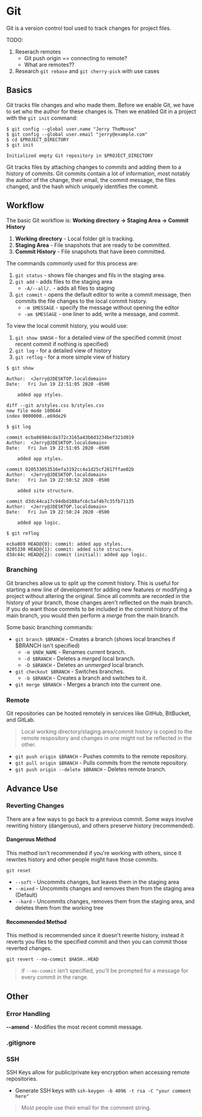 # Git

Git is a version control tool used to track changes for project files.

TODO:

1. Reserach remotes
    * Git push origin == connecting to remote?
    * What are remotes??
2. Research `git rebase` and `git cherry-pick` with use cases

## Basics

Git tracks file changes and who made them. Before we enable Git, we have to set
who the author for these changes is. Then we enabled Git in a project with the
`git init` command:

```console
$ git config --global user.name "Jerry TheMouse"
$ git config --global user.email "jerry@example.com"
$ cd $PROJECT_DIRECTORY
$ git init

Initialized empty Git repository in $PROJECT_DIRECTORY
```

Git tracks files by attaching changes to _commits_ and adding them to a history
of commits. Git commits contain a lot of information, most notably the author
of the change, their email, the commit message, the files changed, and the hash
which uniquely identifies the commit.

## Workflow

The basic Git workflow is: **Working directory -> Staging Area -> Commit History**

1. **Working directory** - Local folder git is tracking.
1. **Staging Area** - File snapshots that are ready to be committed.
1. **Commit History** - File snapshots that have been committed.

The commands commonly used for this process are:

1. `git status` - shows file changes and fils in the staging area.
1. `git add` - adds files to the staging area
    * `-A/--all/.` - adds all files to staging
1. `git commit` - opens the default editor to write a commit message, then
commits the file changes to the local commit history.
    * `-m $MESSAGE` - specify the message without opening the editor
    * `-am $MESSAGE` - one liner to add, write a message, and commit.

To view the local commit history, you would use:

1. `git show $HASH` -  for a detailed view of the specified commit (most recent
commit if nothing is specified)
1. `git log` - for a detailed view of history
1. `git reflog` - for a more simple view of history

```console
$ git show

Author:  <Jerry@JDESKTOP.localdomain>
Date:   Fri Jun 19 22:51:05 2020 -0500

    added app styles.

diff --git a/styles.css b/styles.css
new file mode 100644
index 0000000..e69de29

$ git log

commit ecba86984cda372c3165a43b6d3234bef321d019
Author:  <Jerry@JDESKTOP.localdomain>
Date:   Fri Jun 19 22:51:05 2020 -0500

    added app styles.

commit 020533053516efa3192cc4a1d25cf2817ffae02b
Author:  <Jerry@JDESKTOP.localdomain>
Date:   Fri Jun 19 22:50:52 2020 -0500

    added site structure.

commit d3dc44ca17c94dbd108afc6c5af4b7c35fb71135
Author:  <Jerry@JDESKTOP.localdomain>
Date:   Fri Jun 19 22:50:24 2020 -0500

    added app logic.

$ git reflog

ecba869 HEAD@{0}: commit: added app styles.
0205330 HEAD@{1}: commit: added site structure.
d3dc44c HEAD@{2}: commit (initial): added app logic.
```

### Branching

Git branches allow us to split up the commit history. This is useful for starting
a new line of development for adding new features or modifying a project without
altering the original. Since all commits are recorded in the history of your
branch, those changes aren't reflected on the main branch. If you do want those
commits to be included in the commit history of the main branch, you would then
perform a _merge_ from the main branch.

Some basic branching commands:

* `git branch $BRANCH` - Creates a branch (shows local branches if $BRANCH isn't
specified)
  * `-m $NEW_NAME` - Renames current branch.
  * `-d $BRANCH` - Deletes a _merged_ local branch.
  * `-D $BRANCH` - Deletes an _unmerged_ local branch.
* `git checkout $BRANCH` - Switches branches.
  * `-b $BRANCH` - Creates a branch and switches to it.
* `git merge $BRANCH` - Merges a branch into the current one.

### Remote

Git repositories can be hosted remotely in services like GitHub, BitBucket, and
GitLab.

> Local working directory/staging area/commit history is copied to the remote
respository and changes in one might not be reflected in the other.

* `git push origin $BRANCH` - Pushes commits to the remote repository.
* `git pull origin $BRANCH` - Pulls commits from the remote repository.
* `git push origin --delete $BRANCH` - Deletes remote branch.

## Advance Use

### Reverting Changes

There are a few ways to go back to a previous commit. Some ways involve rewriting
history (dangerous), and others preserve history (recommended).

#### Dangerous Method

This method isn't recommended if you're working with others, since it rewrites history
and other people might have those commits.

`git reset`

* `--soft` - Uncommits changes, but leaves them in the staging area
* `--mixed` - Uncommits changes and removes them from the staging area (Default)
* `--hard` - Uncommits changes, removes them from the staging area, and deletes them from the working tree

#### Recommended Method

This method is recommended since it doesn't rewrite history, instead it reverts you files to the specified
commit and then you can commit those reverted changes.

`git revert --no-commit $HASH..HEAD`

> if `--no-commit` isn't specified, you'll be prompted for a message for every commit in the range.

## Other

### Error Handling

**--amend** - Modifies the most recent commit message.

### .gitignore

### SSH

SSH Keys allow for public/private key encryption when accessing remote repositories.

* Generate SSH keys with `ssh-keygen -b 4096 -t rsa -C "your comment here"`

> Most people use their email for the comment string.
